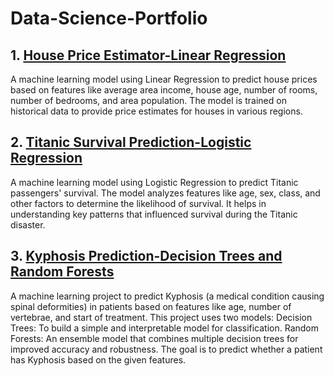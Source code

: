 # Data-Science-Portfolio
## 1. [House Price Estimator-Linear Regression](https://github.com/wagikondi-wairimu/usa-housing-dummy-data/tree/main)
A machine learning model using Linear Regression to predict house prices based on features like average area income, house age, number of rooms, number of bedrooms, and area population. The model is trained on historical data to provide price estimates for houses in various regions.

## 2. [Titanic Survival Prediction-Logistic Regression](https://github.com/wagikondi-wairimu/titanic-survival-data)
A machine learning model using Logistic Regression to predict Titanic passengers' survival. The model analyzes features like age, sex, class, and other factors to determine the likelihood of survival. It helps in understanding key patterns that influenced survival during the Titanic disaster.

 ## 3. [Kyphosis Prediction-Decision Trees and Random Forests](https://github.com/wagikondi-wairimu/Kyphosis-Prediction/upload)
A machine learning project to predict Kyphosis (a medical condition causing spinal deformities) in patients based on features like age, number of vertebrae, and start of treatment. This project uses two models:
Decision Trees: To build a simple and interpretable model for classification.
Random Forests: An ensemble model that combines multiple decision trees for improved accuracy and robustness.
The goal is to predict whether a patient has Kyphosis based on the given features.
